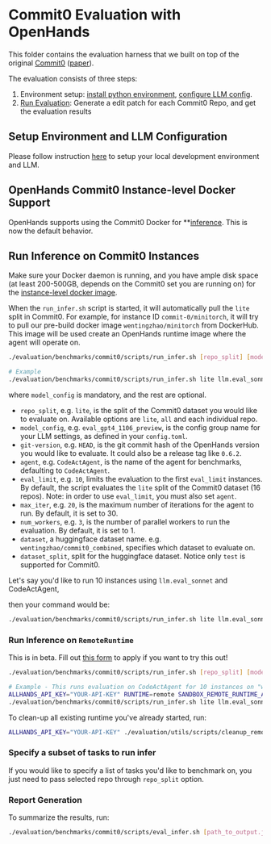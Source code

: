 # Commit0 Evaluation with OpenHands

This folder contains the evaluation harness that we built on top of the original [Commit0](https://commit-0.github.io/) ([paper](https://arxiv.org/abs/2412.01769v1)).

The evaluation consists of three steps:

1. Environment setup: [install python environment](../../README.md#development-environment), [configure LLM config](../../README.md#configure-openhands-and-your-llm).
2. [Run Evaluation](#run-inference-on-commit0-instances): Generate a edit patch for each Commit0 Repo, and get the evaluation results

## Setup Environment and LLM Configuration

Please follow instruction [here](../../README.md#setup) to setup your local development environment and LLM.

## OpenHands Commit0 Instance-level Docker Support

OpenHands supports using the Commit0 Docker for **[inference](#run-inference-on-commit0-instances).
This is now the default behavior.

## Run Inference on Commit0 Instances

Make sure your Docker daemon is running, and you have ample disk space (at least 200-500GB, depends on the Commit0 set you are running on) for the [instance-level docker image](#openhands-commit0-instance-level-docker-support).

When the `run_infer.sh` script is started, it will automatically pull the `lite` split in Commit0. For example, for instance ID `commit-0/minitorch`, it will try to pull our pre-build docker image `wentingzhao/minitorch` from DockerHub. This image will be used create an OpenHands runtime image where the agent will operate on.

```bash
./evaluation/benchmarks/commit0/scripts/run_infer.sh [repo_split] [model_config] [git-version] [agent] [eval_limit] [max_iter] [num_workers] [dataset] [dataset_split]

# Example
./evaluation/benchmarks/commit0/scripts/run_infer.sh lite llm.eval_sonnet HEAD CodeActAgent 16 100 8 wentingzhao/commit0_combined test
```

where `model_config` is mandatory, and the rest are optional.

- `repo_split`, e.g. `lite`, is the split of the Commit0 dataset you would like to evaluate on. Available options are `lite`, `all` and each individual repo.
- `model_config`, e.g. `eval_gpt4_1106_preview`, is the config group name for your
LLM settings, as defined in your `config.toml`.
- `git-version`, e.g. `HEAD`, is the git commit hash of the OpenHands version you would
like to evaluate. It could also be a release tag like `0.6.2`.
- `agent`, e.g. `CodeActAgent`, is the name of the agent for benchmarks, defaulting
to `CodeActAgent`.
- `eval_limit`, e.g. `10`, limits the evaluation to the first `eval_limit` instances. By
default, the script evaluates the `lite` split of the Commit0 dataset (16 repos). Note:
in order to use `eval_limit`, you must also set `agent`.
- `max_iter`, e.g. `20`, is the maximum number of iterations for the agent to run. By
default, it is set to 30.
- `num_workers`, e.g. `3`, is the number of parallel workers to run the evaluation. By
default, it is set to 1.
- `dataset`, a huggingface dataset name. e.g. `wentingzhao/commit0_combined`, specifies which dataset to evaluate on.
- `dataset_split`, split for the huggingface dataset. Notice only `test` is supported for Commit0.

Let's say you'd like to run 10 instances using `llm.eval_sonnet` and CodeActAgent,

then your command would be:

```bash
./evaluation/benchmarks/commit0/scripts/run_infer.sh lite llm.eval_sonnet HEAD CodeActAgent 10 30 1 wentingzhao/commit0_combined test
```

### Run Inference on `RemoteRuntime`

This is in beta. Fill out [this form](https://docs.google.com/forms/d/e/1FAIpQLSckVz_JFwg2_mOxNZjCtr7aoBFI2Mwdan3f75J_TrdMS1JV2g/viewform) to apply if you want to try this out!


```bash
./evaluation/benchmarks/commit0/scripts/run_infer.sh [repo_split] [model_config] [git-version] [agent] [eval_limit] [max_iter] [num_workers] [dataset] [dataset_split]

# Example - This runs evaluation on CodeActAgent for 10 instances on "wentingzhao/commit0_combined"'s test set, with max 30 iteration per instances, with 1 number of workers running in parallel
ALLHANDS_API_KEY="YOUR-API-KEY" RUNTIME=remote SANDBOX_REMOTE_RUNTIME_API_URL="https://runtime.eval.all-hands.dev" EVAL_DOCKER_IMAGE_PREFIX="docker.io/wentingzhao" \
./evaluation/benchmarks/commit0/scripts/run_infer.sh lite llm.eval_sonnet HEAD CodeActAgent 10 30 1 wentingzhao/commit0_combined test
```

To clean-up all existing runtime you've already started, run:

```bash
ALLHANDS_API_KEY="YOUR-API-KEY" ./evaluation/utils/scripts/cleanup_remote_runtime.sh
```

### Specify a subset of tasks to run infer

If you would like to specify a list of tasks you'd like to benchmark on, you just need to pass selected repo through `repo_split` option.


### Report Generation

To summarize the results, run:

```bash
./evaluation/benchmarks/commit0/scripts/eval_infer.sh [path_to_output.jsonl]
```
